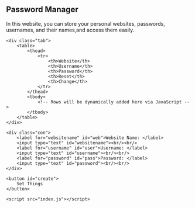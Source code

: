 <html lang="en">
<head>
    <!-- Font Awesome script commented out; uncomment if needed -->
    <!-- <script src="https://kit.fontawesome.com/689bbb916f.js" crossorigin="anonymous"></script> -->
    <link rel="stylesheet" href="styles.css">
    <meta charset="UTF-8">
    <meta name="viewport" content="width=device-width, initial-scale=1.0">
    <title>Password Manager</title>
</head>
<body>
    <div id="info">
        <h2>Password Manager</h2>
        <p>
            In this website, you can store your personal websites, passwords, usernames, and their names,and access them easily.
        </p>
    </div>
    
    <div class="tab">
        <table>
            <thead>
                <tr>
                    <th>Website</th>
                    <th>Username</th>
                    <th>Password</th>
                    <th>Reset</th>
                    <th>Change</th>
                </tr>
            </thead>
            <tbody>
                <!-- Rows will be dynamically added here via JavaScript -->
            </tbody>
        </table>
    </div>

    <div class="con">
        <label for="websitename" id="web">Website Name: </label>
        <input type="text" id="websitename"><br/><br/>
        <label for="username" id="user">Username: </label>
        <input type="text" id="username"><br/><br/>
        <label for="password" id="pass">Password: </label>
        <input type="text" id="password"><br/><br/>
    </div>
    
    <button id="create">
        Set Things
    </button>

    <script src="index.js"></script>
</body>
</html>
